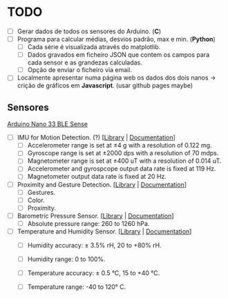 # TODO  
- [ ] Gerar dados de todos os sensores do Arduino. (**C**)
- [ ] Programa para calcular médias, desvios padrão, max e min. (**Python**)
    - [ ] Cada série é visualizada através do matplotlib.
    - [ ] Dados gravados em ficheiro JSON que contem os campos para cada sensor e as grandezas calculadas.
    - [ ] Opção de enviar o ficheiro via email.
- [ ] Localmente apresentar numa página web os dados dos dois nanos -> crição de gráficos em **Javascript**. (usar github pages maybe)  

## Sensores
[Arduino Nano 33 BLE Sense](https://docs.arduino.cc/hardware/nano-33-ble-sense)  

- [ ] IMU for Motion Detection. (?) [[Library](https://www.arduino.cc/reference/en/libraries/arduino_lsm9ds1/) | [Documentation](https://docs.arduino.cc/tutorials/nano-33-ble-sense/imu-accelerometer)]
    - [ ] Accelerometer range is set at ±4 g with a resolution of 0.122 mg.
    - [ ] Gyroscope range is set at ±2000 dps with a resolution of 70 mdps.
    - [ ] Magnetometer range is set at ±400 uT with a resolution of 0.014 uT.
    - [ ] Accelerometer and gyrospcope output data rate is fixed at 119 Hz.
    - [ ] Magnetometer output data rate is fixed at 20 Hz.
- [ ] Proximity and Gesture Detection. [[Library](https://www.arduino.cc/reference/en/libraries/arduino_apds9960/) | [Documentation](https://docs.arduino.cc/tutorials/nano-33-ble-sense/gesture-sensor)]
    - [ ] Gestures.
    - [ ] Color.
    - [ ] Proximity.
- [ ] Barometric Pressure Sensor. [[Library](https://www.arduino.cc/reference/en/libraries/arduino_lps22hb/) | [Documentation](https://docs.arduino.cc/tutorials/nano-33-ble-sense/barometric-sensor)]
    - [ ] Absolute pressure range: 260 to 1260 hPa.
- [ ] Temperature and Humidity Sensor. [[Library](https://www.arduino.cc/reference/en/libraries/arduino_hts221/) | [Documentation](https://docs.arduino.cc/tutorials/nano-33-ble-sense/humidity-and-temperature-sensor)]
    - [ ] Humidity accuracy: ± 3.5% rH, 20 to +80% rH.
    - [ ] Humidity range: 0 to 100%.
    - [ ] Temperature accuracy: ± 0.5 °C, 15 to +40 °C.
    - [ ] Temperature range: -40 to 120° C.

